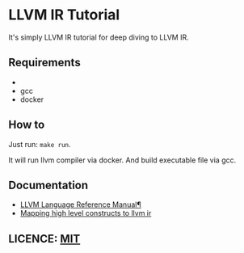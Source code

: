 # LLVM IR Tutorial

It's simply LLVM IR tutorial
for deep diving to LLVM IR.

## Requirements
* 
* gcc
* docker

## How to

Just run: `make run`.

It will run llvm compiler via docker. And build executable file via gcc.

## Documentation

* [LLVM Language Reference Manual¶](https://llvm.org/docs/LangRef.html)
* [Mapping high level constructs to llvm ir](https://mapping-high-level-constructs-to-llvm-ir.readthedocs.io/en/latest/basic-constructs/)

## LICENCE: [MIT](LICENSE)

